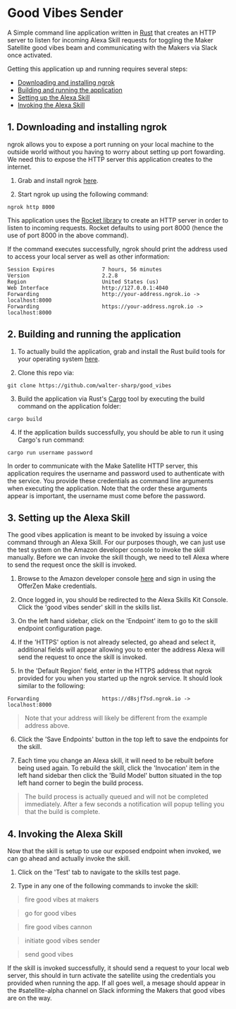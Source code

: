 # Good Vibes Sender

A Simple command line application written in [Rust](https://www.rust-lang.org) that creates an HTTP server to listen for incoming Alexa Skill requests for toggling the Maker Satellite good vibes beam and communicating with the Makers via Slack once activated.

Getting this application up and running requires several steps:

 - [Downloading and installing ngrok](#1-downloading-and-installing-ngrok)
 - [Building and running the application](#2-building-and-running-the-application)
 - [Setting up the Alexa Skill](#3-setting-up-the-alexa-skill)
 - [Invoking the Alexa Skill](#4-invoking-the-alexa-skill)
 
## 1. Downloading and installing ngrok

ngrok allows you to expose a port running on your local machine to the outside world without you having to worry about setting up port fowarding. We need this to expose the HTTP server this application creates to the internet.

1. Grab and install ngrok [here](https://dashboard.ngrok.com/get-started). 

2. Start ngrok up using the following command:
```
ngrok http 8000
```
This application uses the [Rocket library](https://rocket.rs/) to create an HTTP server in order to listen to incoming requests. Rocket defaults to using port 8000 (hence the use of port 8000 in the above command).

If the command executes successfully, ngrok should print the address used to access your local server as well as other information:
```
Session Expires               7 hours, 56 minutes
Version                       2.2.8
Region                        United States (us)
Web Interface                 http://127.0.0.1:4040
Forwarding                    http://your-address.ngrok.io -> localhost:8000
Forwarding                    https://your-address.ngrok.io -> localhost:8000
```
## 2. Building and running the application

1. To actually build the application, grab and install the Rust build tools for your operating system [here](https://www.rust-lang.org/en-US/install.html).

2. Clone this repo via:
```
git clone https://github.com/walter-sharp/good_vibes
```

3. Build the application via Rust's [Cargo](https://doc.rust-lang.org/cargo/index.html) tool by executing the build command on the application folder:
```
cargo build
```

4. If the application builds successfully, you should be able to run it using Cargo's run command:
```
cargo run username password
```
In order to communicate with the Make Satellite HTTP server, this application requires the username and password used to authenticate with the service. You provide these credentials as command line arguments when executing the application. Note that the order these arguments appear is important, the username must come before the password.

## 3. Setting up the Alexa Skill

The good vibes application is meant to be invoked by issuing a voice command through an Alexa Skill. For our purposes though, we can just use the test system on the Amazon developer console to invoke the skill manually. Before we can invoke the skill though, we need to tell Alexa where to send the request once the skill is invoked.

1. Browse to the Amazon developer console [here](https://developer.amazon.com/alexa) and sign in using the OfferZen Make credentials.

2. Once logged in, you should be redirected to the Alexa Skills Kit Console. Click the 'good vibes sender' skill in the skills list.

3. On the left hand sidebar, click on the 'Endpoint' item to go to the skill endpoint configuration page.

4. If the 'HTTPS' option is not already selected, go ahead and select it, additional fields will appear allowing you to enter the address Alexa will send the request to once the skill is invoked.

5. In the 'Default Region' field, enter in the HTTPS address that ngrok provided for you when you started up the ngrok service. It should look similar to the following:
```
Forwarding                    https://d8sjf7sd.ngrok.io -> localhost:8000
```

> Note that your address will likely be different from the example address above.

6. Click the 'Save Endpoints' button in the top left to save the endpoints for the skill.

7. Each time you change an Alexa skill, it will need to be rebuilt before being used again. To rebuild the skill, click the 'Invocation' item in the left hand sidebar then click the 'Build Model' button situated in the top left hand corner to begin the build process.
> The build process is actually queued and will not be completed immediately. After a few seconds a notification will popup telling you that the build is complete.

## 4. Invoking the Alexa Skill

Now that the skill is setup to use our exposed endpoint when invoked, we can go ahead and actually invoke the skill.

1. Click on the 'Test' tab to navigate to the skills test page.

2. Type in any one of the following commands to invoke the skill:

> fire good vibes at makers

> go for good vibes

> fire good vibes cannon

> initiate good vibes sender

> send good vibes

If the skill is invoked successfully, it should send a request to your local web server, this should in turn activate the satellite using the credentials you provided when running the app. If all goes well, a mesage should appear in the #satellite-alpha channel on Slack informing the Makers that good vibes are on the way.